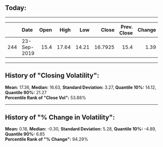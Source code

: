 ## Today:    
---    
|     | Date        |   Open |   High |   Low |   Close |   Prev. Close |   Change |   % Change |   Pct Rank |   Close Rank |
|----:|:------------|-------:|-------:|------:|--------:|--------------:|---------:|-----------:|-----------:|-------------:|
| 244 | 23-Sep-2019 |   15.4 |  17.64 | 14.21 | 16.7925 |          15.4 |     1.39 |       9.04 |   0.942857 |     0.538776 |  
  
  
---    
## History of "Closing Volatility":    
**Mean:** 17.36, **Median:** 16.63, **Standard Deviation:** 3.27, **Quantile 10%:** 14.12, **Quantile 90%:** 21.27  
**Percentile Rank of "Close Vol":** 53.88%  
  
---    
## History of "% Change in Volatility":    
**Mean:** 0.18, **Median:** -0.30, **Standard Deviation:** 5.28, **Quantile 10%:** -4.89, **Quantile 90%:** 6.85  
**Percentile Rank of "% Change":** 94.29%  

